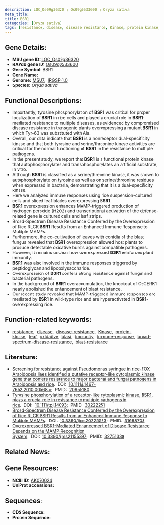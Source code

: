 ```yaml
---
description: LOC_Os09g36320 ; Os09g0533600 ; Oryza sativa
meta_title:
title: BSR1
categories: [Oryza sativa]
tags: [resistance, disease, disease resistance, Kinase, protein kinase, leaf, oxidative, blast, immunity, immune response, broad-spectrum disease resistance, blast resistance]
---
```


## Gene Details:
- **MSU gene ID:** [LOC_Os09g36320](http://rice.uga.edu/cgi-bin/ORF_infopage.cgi?orf=LOC_Os09g36320)  
- **RAPdb gene ID:** [Os09g0533600](https://rapdb.dna.affrc.go.jp/locus/?name=Os09g0533600)  
- **Gene Symbol:** BSR1
- **Gene Name:**
- **Genome:**  [MSU7](http://rice.uga.edu/),&nbsp;&nbsp;[IRGSP-1.0](https://rapdb.dna.affrc.go.jp/download/irgsp1.html)
- **Species:** *Oryza sativa*

## Functional Descriptions:
   - Importantly, tyrosine phosphorylation of **BSR1** was critical for proper localization of **BSR1** in rice cells and played a crucial role in **BSR1**-mediated resistance to multiple diseases, as evidenced by compromised disease resistance in transgenic plants overexpressing a mutant **BSR1** in which Tyr-63 was substituted with Ala.
   - Overall, our data indicate that **BSR1** is a nonreceptor dual-specificity kinase and that both tyrosine and serine/threonine kinase activities are critical for the normal functioning of **BSR1** in the resistance to multiple pathogens.
   - In the present study, we report that **BSR1** is a functional protein kinase that autophosphorylates and transphosphorylates an artificial substrate, in vitro.
   - Although **BSR1** is classified as a serine/threonine kinase, it was shown to autophosphorylate on tyrosine as well as on serine/threonine residues when expressed in bacteria, demonstrating that it is a dual-specificity kinase.
   - Here we analyzed immune responses using rice suspension-cultured cells and sliced leaf blades overexpressing **BSR1**.
   - **BSR1** overexpression enhances MAMP-triggered production of hydrogen peroxide (H2O2) and transcriptional activation of the defense-related gene in cultured cells and leaf strips.
   - Broad-Spectrum Disease Resistance Conferred by the Overexpression of Rice RLCK **BSR1** Results from an Enhanced Immune Response to Multiple MAMPs.
   - Furthermore, the co-cultivation of leaves with conidia of the blast fungus revealed that **BSR1** overexpression allowed host plants to produce detectable oxidative bursts against compatible pathogens.
   - However, it remains unclear how overexpressed **BSR1** reinforces plant immunity.
   - **BSR1** was also involved in the immune responses triggered by peptidoglycan and lipopolysaccharide.
   - Overexpression of **BSR1** confers strong resistance against fungal and bacterial pathogens.
   - In the background of **BSR1** overaccumulation, the knockout of OsCERK1 nearly abolished the enhancement of blast resistance.
   - Our recent study revealed that MAMP-triggered immune responses are mediated by **BSR1** in wild-type rice and are hyperactivated in **BSR1**-overexpressing rice.

## Function-related keywords:
   - [resistance](/tags/resistance/),&nbsp;&nbsp;[disease](/tags/disease/),&nbsp;&nbsp;[disease-resistance](/tags/disease-resistance/),&nbsp;&nbsp;[Kinase](/tags/Kinase/),&nbsp;&nbsp;[protein-kinase](/tags/protein-kinase/),&nbsp;&nbsp;[leaf](/tags/leaf/),&nbsp;&nbsp;[oxidative](/tags/oxidative/),&nbsp;&nbsp;[blast](/tags/blast/),&nbsp;&nbsp;[immunity](/tags/immunity/),&nbsp;&nbsp;[immune-response](/tags/immune-response/),&nbsp;&nbsp;[broad-spectrum-disease-resistance](/tags/broad-spectrum-disease-resistance/),&nbsp;&nbsp;[blast-resistance](/tags/blast-resistance/)

## Literature:
   - [Screening for resistance against Pseudomonas syringae in rice-FOX Arabidopsis lines identified a putative receptor-like cytoplasmic kinase gene that confers resistance to major bacterial and fungal pathogens in Arabidopsis and rice](https://www.doi.org/10.1111/j.1467-7652.2010.00568.x).&nbsp;&nbsp;DOI:&nbsp;&nbsp;[10.1111/j.1467-7652.2010.00568.x](https://www.doi.org/10.1111/j.1467-7652.2010.00568.x);&nbsp;&nbsp;PMID:&nbsp;&nbsp;[20955180](https://pubmed.ncbi.nlm.nih.gov/20955180/)
   - [Tyrosine phosphorylation of a receptor-like cytoplasmic kinase, BSR1, plays a crucial role in resistance to multiple pathogens in rice](https://www.doi.org/10.1111/tpj.14093).&nbsp;&nbsp;DOI:&nbsp;&nbsp;[10.1111/tpj.14093](https://www.doi.org/10.1111/tpj.14093);&nbsp;&nbsp;PMID:&nbsp;&nbsp;[30222251](https://pubmed.ncbi.nlm.nih.gov/30222251/)
   - [Broad-Spectrum Disease Resistance Conferred by the Overexpression of Rice RLCK BSR1 Results from an Enhanced Immune Response to Multiple MAMPs](https://www.doi.org/10.3390/ijms20225523).&nbsp;&nbsp;DOI:&nbsp;&nbsp;[10.3390/ijms20225523](https://www.doi.org/10.3390/ijms20225523);&nbsp;&nbsp;PMID:&nbsp;&nbsp;[31698708](https://pubmed.ncbi.nlm.nih.gov/31698708/)
   - [Overexpressed BSR1-Mediated Enhancement of Disease Resistance Depends on the MAMP-Recognition System](https://www.doi.org/10.3390/ijms21155397).&nbsp;&nbsp;DOI:&nbsp;&nbsp;[10.3390/ijms21155397](https://www.doi.org/10.3390/ijms21155397);&nbsp;&nbsp;PMID:&nbsp;&nbsp;[32751339](https://pubmed.ncbi.nlm.nih.gov/32751339/)

## Related News:

## Gene Resources:
- **NCBI ID:**  [AK070024](http://www.ncbi.nlm.nih.gov/nuccore/AK070024)
- **UniProt accessions:** [](https://www.uniprot.org/uniprotkb//entry)

## Sequences:
- **CDS Sequence:**
- **Protein Sequence:**
